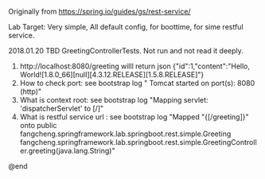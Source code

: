 

Originally from    https://spring.io/guides/gs/rest-service/

Lab Target:  Very simple, All default config, for boottime, for sime restful service.

2018.01.20
 TBD GreetingControllerTests. Not run and not read it deeply.
 
 1. http://localhost:8080/greeting    willl return json   {"id":1,"content":"Hello, World![1.8.0_66][null][4.3.12.RELEASE][1.5.8.RELEASE]"}
 2. How to check port: see bootstrap log " Tomcat started on port(s): 8080 (http)"
 3. What is  context root: see bootstrap log "Mapping servlet: 'dispatcherServlet' to [/]"
 4. What is restful service url : see bootstrap log "Mapped "{[/greeting]}" onto public fangcheng.springframework.lab.springboot.rest.simple.Greeting fangcheng.springframework.lab.springboot.rest.simple.GreetingController.greeting(java.lang.String)"
 
@end 
